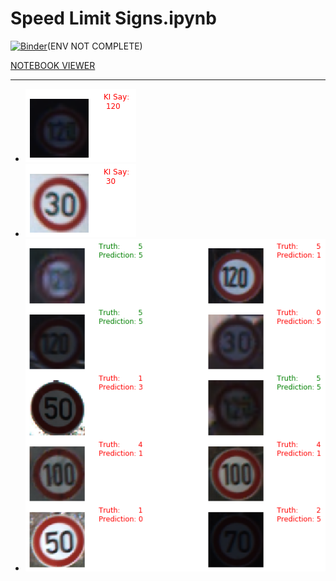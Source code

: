 # Speed Limit Signs.ipynb
[![Binder](https://mybinder.org/badge_logo.svg)](https://mybinder.org/v2/gh/Sharkbyteprojects/IRIS-ML_and_Deep-Learning/master?filepath=pic%2FSpeed%20Limit%20Signs.ipynb)(ENV NOT COMPLETE)

[NOTEBOOK VIEWER](https://nbviewer.jupyter.org/github/Sharkbyteprojects/IRIS-ML_and_Deep-Learning/blob/master/pic/Speed%20Limit%20Signs.ipynb)

---

- ![120-sign](https://raw.githubusercontent.com/Sharkbyteprojects/IRIS-ML_and_Deep-Learning/master/pic/images_for_readme/120-sign.png)
- ![30-sign](https://raw.githubusercontent.com/Sharkbyteprojects/IRIS-ML_and_Deep-Learning/master/pic/images_for_readme/30-sign.png)
- ![testmatrix](https://github.com/Sharkbyteprojects/IRIS-ML_and_Deep-Learning/raw/master/pic/images_for_readme/matrix.png)